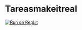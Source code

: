 # Tareasmakeitreal

[![Run on Repl.it](https://replit.com/badge/github/icalpa/Tareasmakeitreal)](https://replit.com/new/github/icalpa/Tareasmakeitreal)
